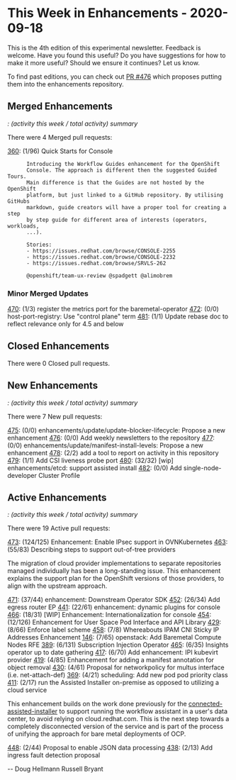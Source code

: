 # This Week in Enhancements - 2020-09-18

This is the 4th edition of this experimental newsletter.  Feedback is welcome.  Have you found this useful?  Do you have suggestions for how to make it more useful?  Should we ensure it continues?  Let us know.

To find past editions, you can check out [PR #476](https://github.com/openshift/enhancements/pull/476) which proposes putting them into the enhancements repository.

## Merged Enhancements

*<PR ID>: (activity this week / total activity) summary*

There were 4 Merged pull requests:

[360](https://github.com/openshift/enhancements/pull/360): (1/96) Quick Starts for Console

	      Introducing the Workflow Guides enhancement for the OpenShift
	      Console. The approach is different then the suggested Guided Tours.
	      Main difference is that the Guides are not hosted by the OpenShift
	      platform, but just linked to a GitHub repository. By utilising GitHubs
	      markdown, guide creators will have a proper tool for creating a step
	      by step guide for different area of interests (operators, workloads,
	      ...).
	      
	      Stories:
	      - https://issues.redhat.com/browse/CONSOLE-2255
	      - https://issues.redhat.com/browse/CONSOLE-2232
	      - https://issues.redhat.com/browse/SRVLS-262
	      
	      @openshift/team-ux-review @spadgett @alimobrem

	      
### Minor Merged Updates

[470](https://github.com/openshift/enhancements/pull/470): (1/3) register the metrics port for the baremetal-operator
[472](https://github.com/openshift/enhancements/pull/472): (0/0) host-port-registry: Use "control plane" term
[481](https://github.com/openshift/enhancements/pull/481): (1/1) Update rebase doc to reflect relevance only for 4.5 and below


## Closed Enhancements

There were 0 Closed pull requests.


## New Enhancements

*<PR ID>: (activity this week / total activity) summary*

There were 7 New pull requests:

[475](https://github.com/openshift/enhancements/pull/475): (0/0) enhancements/update/update-blocker-lifecycle: Propose a new enhancement
[476](https://github.com/openshift/enhancements/pull/476): (0/0) Add weekly newsletters to the repository
[477](https://github.com/openshift/enhancements/pull/477): (0/0) enhancements/update/manifest-install-levels: Propose a new enhancement
[478](https://github.com/openshift/enhancements/pull/478): (2/2) add a tool to report on activity in this repository
[479](https://github.com/openshift/enhancements/pull/479): (1/1) Add CSI liveness probe port
[480](https://github.com/openshift/enhancements/pull/480): (32/32) [wip] enhancements/etcd: support assisted install
[482](https://github.com/openshift/enhancements/pull/482): (0/0) Add single-node-developer Cluster Profile

## Active Enhancements

*<PR ID>: (activity this week / total activity) summary*

There were 19 Active pull requests:

[473](https://github.com/openshift/enhancements/pull/473): (124/125) Enhancement: Enable IPsec support in OVNKubernetes
[463](https://github.com/openshift/enhancements/pull/463): (55/83) Describing steps to support out-of-tree providers

The migration of cloud provider implementations to separate repositories managed individually has been a long-standing issue. This enhancement explains the support plan for the OpenShift versions of those providers, to align with the upstream approach.

[471](https://github.com/openshift/enhancements/pull/471): (37/44) enhancement: Downstream Operator SDK
[452](https://github.com/openshift/enhancements/pull/452): (26/34) Add egress router EP
[441](https://github.com/openshift/enhancements/pull/441): (22/61) enhancement: dynamic plugins for console
[466](https://github.com/openshift/enhancements/pull/466): (18/31) [WIP] Enhancement: Internationalization for console
[454](https://github.com/openshift/enhancements/pull/454): (12/126) Enhancement for User Space Pod Interface and API Library
[429](https://github.com/openshift/enhancements/pull/429): (8/66) Enforce label scheme
[458](https://github.com/openshift/enhancements/pull/458): (7/8) Whereabouts IPAM CNI Sticky IP Addresses Enhancement
[146](https://github.com/openshift/enhancements/pull/146): (7/65) openstack: Add Baremetal Compute Nodes RFE
[389](https://github.com/openshift/enhancements/pull/389): (6/131) Subscription Injection Operator
[465](https://github.com/openshift/enhancements/pull/465): (6/35) Insights operator up to date gathering
[417](https://github.com/openshift/enhancements/pull/417): (6/70) Add enhancement: IPI kubevirt provider
[419](https://github.com/openshift/enhancements/pull/419): (4/85) Enhancement for adding a manifest annotation for object removal
[430](https://github.com/openshift/enhancements/pull/430): (4/61) Proposal for networkpolicy for multus interface (i.e. net-attach-def)
[369](https://github.com/openshift/enhancements/pull/369): (4/21) scheduling: Add new pod pod priority class
[411](https://github.com/openshift/enhancements/pull/411): (2/17) run the Assisted Installer on-premise as opposed to utilizing a cloud service

This enhancement builds on the work done previously for the [connected-assisted-installer](https://github.com/openshift/enhancements/blob/master/enhancements/installer/connected-assisted-installer.md) to support running the workflow assistant in a user's data center, to avoid relying on cloud.redhat.com. This is the next step towards a completely disconnected version of the service and is part of the process of unifying the approach for bare metal deployments of OCP.

[448](https://github.com/openshift/enhancements/pull/448): (2/44) Proposal to enable JSON data processing
[438](https://github.com/openshift/enhancements/pull/438): (2/13) Add ingress fault detection proposal

-- 
Doug Hellmann
Russell Bryant
